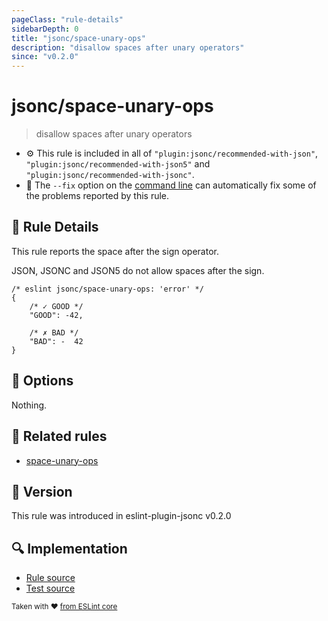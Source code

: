 ```yaml
---
pageClass: "rule-details"
sidebarDepth: 0
title: "jsonc/space-unary-ops"
description: "disallow spaces after unary operators"
since: "v0.2.0"
---
```

# jsonc/space-unary-ops

> disallow spaces after unary operators

- :gear: This rule is included in all of `"plugin:jsonc/recommended-with-json"`, `"plugin:jsonc/recommended-with-json5"` and `"plugin:jsonc/recommended-with-jsonc"`.
- :wrench: The `--fix` option on the [command line](https://eslint.org/docs/user-guide/command-line-interface#fixing-problems) can automatically fix some of the problems reported by this rule.

## :book: Rule Details

This rule reports the space after the sign operator.  

JSON, JSONC and JSON5 do not allow spaces after the sign.

<eslint-code-block fix>

<!-- eslint-skip -->

```json5
/* eslint jsonc/space-unary-ops: 'error' */
{
    /* ✓ GOOD */
    "GOOD": -42,

    /* ✗ BAD */
    "BAD": -  42
}
```

</eslint-code-block>

## :wrench: Options

Nothing.

## :couple: Related rules

- [space-unary-ops]

[space-unary-ops]: https://eslint.org/docs/rules/space-unary-ops

## :rocket: Version

This rule was introduced in eslint-plugin-jsonc v0.2.0

## :mag: Implementation

- [Rule source](https://github.com/ota-meshi/eslint-plugin-jsonc/blob/master/lib/rules/space-unary-ops.ts)
- [Test source](https://github.com/ota-meshi/eslint-plugin-jsonc/blob/master/tests/lib/rules/space-unary-ops.js)

<sup>Taken with ❤️ [from ESLint core](https://eslint.org/docs/rules/space-unary-ops)</sup>
